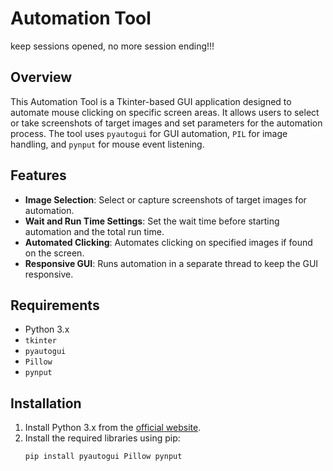 # Automation Tool
keep sessions opened, no more session ending!!!
## Overview
This Automation Tool is a Tkinter-based GUI application designed to automate mouse clicking on specific screen areas. It allows users to select or take screenshots of target images and set parameters for the automation process. The tool uses `pyautogui` for GUI automation, `PIL` for image handling, and `pynput` for mouse event listening.


## Features
- **Image Selection**: Select or capture screenshots of target images for automation.
- **Wait and Run Time Settings**: Set the wait time before starting automation and the total run time.
- **Automated Clicking**: Automates clicking on specified images if found on the screen.
- **Responsive GUI**: Runs automation in a separate thread to keep the GUI responsive.

## Requirements
- Python 3.x
- `tkinter`
- `pyautogui`
- `Pillow`
- `pynput`

## Installation
1. Install Python 3.x from the [official website](https://www.python.org/).
2. Install the required libraries using pip:
   ```bash
   pip install pyautogui Pillow pynput
